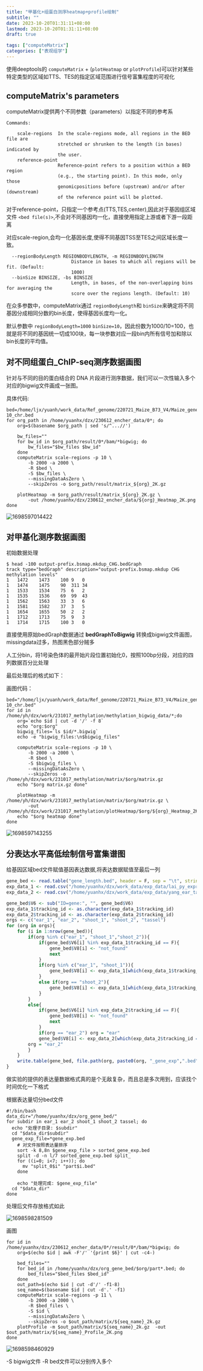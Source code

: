 ```yaml
---
title: "甲基化+组蛋白测序heatmap+profile绘制"
subtitle: ""
date: 2023-10-20T01:31:11+08:00
lastmod: 2023-10-20T01:31:11+08:00
draft: true

tags: ["computeMatrix"]
categories: ["表观组学"]
---
```

使用deeptools的 `computeMatrix` + (`plotHeatmap` or `plotProfile`)可以针对某些特定类型的区域如TTS、TES的指定区域范围进行信号富集程度的可视化

## computeMatrix's parameters

computeMatrix提供两个不同参数（parameters）以指定不同的参考系

```shell
Commands:
  
    scale-regions  In the scale-regions mode, all regions in the BED file are
                   stretched or shrunken to the length (in bases) indicated by
                   the user.
    reference-point
                   Reference-point refers to a position within a BED region
                   (e.g., the starting point). In this mode, only those
                   genomicpositions before (upstream) and/or after (downstream)
                   of the reference point will be plotted.

```

对于reference-point，只指定一个参考点(TTS,TES,center),因此对于基因组区域文件 `<bed file(s)>`,不会对不同基因均一化，直接使用指定上游或者下游一段距离

对应scale-region,会均一化基因长度,使得不同基因TSS至TES之间区域长度一致。

```shell
  --regionBodyLength REGIONBODYLENGTH, -m REGIONBODYLENGTH
                        Distance in bases to which all regions will be fit. (Default:
                        1000)
  --binSize BINSIZE, -bs BINSIZE
                        Length, in bases, of the non-overlapping bins for averaging the
                        score over the regions length. (Default: 10)

```

在众多参数中，computeMatrix通过 `regionBodyLength`和 `binSize`来确定将不同基因分成相同分数的bin长度，使得基因长度均一化。

默认参数中 `regionBodyLength=1000` `binSize=10`，因此份数为1000/10=100，也就是将不同的基因统一切成100块，每一块参数对应一段bin内所有信号加和除以bin长度的平均值。

## 对不同组蛋白_ChIP-seq测序数据画图

针对与不同的目的蛋白结合的 DNA 片段进行测序数据，我们可以一次性输入多个对应的bigwig文件画成一张图。

具体代码:

```shell
bed=/home/ljx/yuanh/work_data/Ref_genome/220721_Maize_B73_V4/Maize_gene_1-10_chr.bed
for org_path in /home/yuanhx/dzx/230612_encher_data/0*; do
    org=$(basename $org_path | sed 's/^...//')

    bw_files=""
    for bw_id in $org_path/result/0*/bam/*bigwig; do
        bw_files="$bw_files $bw_id"  
    done
    computeMatrix scale-regions -p 10 \
        -b 2000 -a 2000 \
        -R $bed \
        -S $bw_files \
        --missingDataAsZero \
        --skipZeros -o $org_path/result/matrix_${org}_2K.gz

    plotHeatmap -m $org_path/result/matrix_${org}_2K.gz \
        -out /home/yuanhx/dzx/230612_encher_data/${org}_Heatmap_2K.png 
done
```

![1698597014422](image/index/1698597014422.png)

## 对甲基化测序数据画图

初始数据处理

```shell
$ head -100 output-prefix.bsmap.mkdup_CHG.bedGraph
track type="bedGraph" description="output-prefix.bsmap.mkdup CHG methylation levels"
1	1472	1473	100	9	0
1	1474	1475	90	311	34
1	1533	1534	75	6	2
1	1535	1536	69	99	43
1	1562	1563	33	3	6
1	1581	1582	37	3	5
1	1654	1655	50	2	2
1	1712	1713	75	9	3
1	1714	1715	100	3	0
```

直接使用原始bedGraph数据通过 **bedGraphToBigwig** 转换成bigwig文件画图，missingdata过多，热图黑色部分贼多

人工分bin，将1号染色体的最开始片段位置初始化0，按照100bp分段，对应的四列数据百分比处理

最后处理后的格式如下：

画图代码：

```shell
bed="/home/ljx/yuanh/work_data/Ref_genome/220721_Maize_B73_V4/Maize_gene_1-10_chr.bed"
for id in /home/yh/dzx/work/231017_methylation/methylation_bigwig_data/*;do
    org=`echo $id | cut -d '/' -f 8`
    echo "org:$org"
    bigwig_files=`ls $id/*.bigwig`
    echo -e "bigwig_files:\n$bigwig_files"

    computeMatrix scale-regions -p 10 \
        -b 2000 -a 2000 \
        -R $bed \
        -S $bigwig_files \
        --missingDataAsZero \
        --skipZeros -o /home/yh/dzx/work/231017_methylation/matrix/$org/matrix.gz
    echo "$org matrix.gz done"

    plotHeatmap -m /home/yh/dzx/work/231017_methylation/matrix/$org/matrix.gz \
        -out /home/yh/dzx/work/231017_methylation/plotHeatmap/$org/${org}_Heatmap_2K.pdf
    echo "$org heatmap done"
done
```

![1698597143255](image/index/1698597143255.png "甲基化热图")

## 分表达水平高低绘制信号富集谱图

给基因区域bed文件赋值基因表达数据,将表达数据赋值至最后一列

```R
gene_bed <- read.table("gene_length.bed", header = F, sep = "\t", stringsAsFactors = F)
exp_data_1 <- read.csv("/home/yuanhx/dzx/work_data/exp_data/lai_py_expressed.csv", header = T)
exp_data_2 <- read.csv("/home/yuanhx/dzx/work_data/exp_data/yang_ear_tassel.csv", header = T)

gene_bed$V6 <- sub("ID=gene:", "", gene_bed$V6)
exp_data_1$tracking_id <- as.character(exp_data_1$tracking_id)
exp_data_2$tracking_id <- as.character(exp_data_2$tracking_id)
orgs <- c("ear_1", "ear_2", "shoot_1", "shoot_2", "tassel")
for (org in orgs){
    for (i in 1:nrow(gene_bed)){
        if(org %in% c("ear_1", "shoot_1","shoot_2")){
            if(gene_bed$V6[i] %in% exp_data_1$tracking_id == F){
                gene_bed$V8[i] <- "not_found"
                next
            }
            if(org %in% c("ear_1", "shoot_1")){
                gene_bed$V8[i] <- exp_data_1[which(exp_data_1$tracking_id == gene_bed$V6[i]), paste0("average.",sub("..$","",org))]
            }
            else if(org == "shoot_2"){
                gene_bed$V8[i] <- exp_data_1[which(exp_data_1$tracking_id == gene_bed$V6[i]), paste0(sub("..$","",org),".average")]
            }
        }
        else{
            if(gene_bed$V6[i] %in% exp_data_2$tracking_id == F){
                gene_bed$V8[i] <- "not_found"
                next
            }
            if(org == "ear_2") org = "ear"
            gene_bed$V8[i] <- exp_data_2[which(exp_data_2$tracking_id == gene_bed$V6[i]), paste0("average.",org)]
	    org = "ear_2"
        }
    }
    write.table(gene_bed, file.path(org, paste0(org, "_gene_exp",".bed")), row.names = F, col.names = F, sep = "\t")
}
```

做实验的提供的表达量数据格式真的是个无敌复杂，而且总是多次用到，应该找个时间优化一下格式

根据表达量切分bed文件

```shell
#!/bin/bash
data_dir="/home/yuanhx/dzx/org_gene_bed/"
for subdir in ear_1 ear_2 shoot_1 shoot_2 tassel; do
  echo "处理子目录: $subdir"
  cd "$data_dir$subdir"
  gene_exp_file=*gene_exp.bed
    # 对文件按照表达量排序
    sort -k 8,8n $gene_exp_file > sorted_gene_exp.bed
    split -d -n l/7 sorted_gene_exp.bed split_
    for ((i=0; i<7; i++)); do
      mv "split_0$i" "part$i.bed"
    done

    echo "处理完成: $gene_exp_file"
  cd "$data_dir"
done
```

处理后文件存放格式如此

![1698598281509](image/index/1698598281509.png)

画图

```shell
for id in /home/yuanhx/dzx/230612_encher_data/0*/result/0*/bam/*bigwig; do
    org=$(echo $id | awk -F'/' '{print $6}' | cut -c4-)

    bed_files=""
    for bed_id in /home/yuanhx/dzx/org_gene_bed/$org/part*.bed; do
        bed_files="$bed_files $bed_id"  
    done
    out_path=$(echo $id | cut -d'/' -f1-8)
    seq_name=$(basename $id | cut -d'.' -f1)
    computeMatrix scale-regions -p 11 \
        -b 2000 -a 2000 \
        -R $bed_files \
        -S $id \
        --missingDataAsZero \
        --skipZeros -o $out_path/matrix/${seq_name}_2k.gz
    plotProfile -m $out_path/matrix/${seq_name}_2k.gz  -out $out_path/matrix/${seq_name}_Profile_2K.png
done
```

![1698598460929](image/index/1698598460929.png)

 -S bigwig文件 -R bed文件可以分别传入多个
